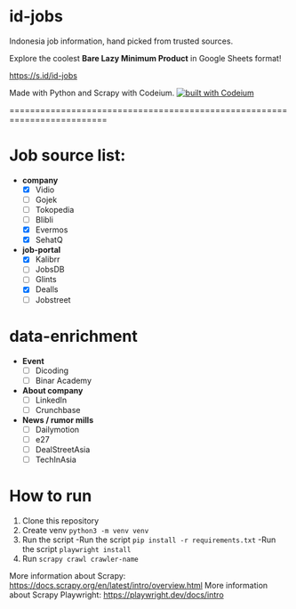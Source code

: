 # id-jobs
Indonesia job information, hand picked from trusted sources.

Explore the coolest **Bare Lazy Minimum Product** in Google Sheets format! 

https://s.id/id-jobs

Made with Python and Scrapy with Codeium.
[![built with Codeium](https://codeium.com/badges/main)](https://codeium.com)

=========================================================================

# Job source list:
- **company**
	- [X] Vidio
	- [ ] Gojek
	- [ ] Tokopedia
	- [ ] Blibli
	- [X] Evermos
	- [X] SehatQ

- **job-portal**
	- [X] Kalibrr
	- [ ] JobsDB
	- [ ] Glints
	- [X] Dealls
	- [ ] Jobstreet

# data-enrichment
- **Event**
	- [ ] Dicoding
	- [ ] Binar Academy
- **About company**
	- [ ] LinkedIn
	- [ ] Crunchbase
- **News / rumor mills**
	-  [ ] Dailymotion
	-  [ ] e27
	-  [ ] DealStreetAsia
	-  [ ] TechInAsia

# How to run
1. Clone this repository
2. Create venv ```python3 -m venv venv```
3. Run the script
-Run the script ```pip install -r requirements.txt```
-Run the script ```playwright install```
4. Run ```scrapy crawl crawler-name```

More information about Scrapy: https://docs.scrapy.org/en/latest/intro/overview.html
More information about Scrapy Playwright: https://playwright.dev/docs/intro